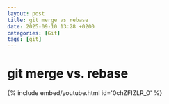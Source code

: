```yaml
---
layout: post
title: git merge vs rebase
date: 2025-09-10 13:28 +0200
categories: [Git]
tags: [git]
---
```


# git merge vs. rebase

{% include embed/youtube.html id='0chZFIZLR_0' %}


